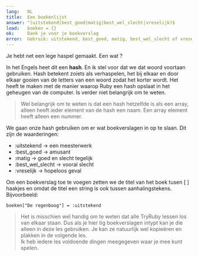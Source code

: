 ```yaml
---
lang:   NL
title:  Een boekenlijst
answer: ^(uitstekend|best_goed|matig|best_wel_slecht|vreselijk)$
load:   boeken = {}
ok:     Dank je voor je boekverslag
error:  Gebruik: uitstekend, best_goed, matig, best_wel_slecht of vreselijk.<br/>Vergeet de dubbele punt niet
---
```


Je hebt net een lege haspel gemaakt. Een wat ?

In het Engels heet dit een __hash__. En ik stel voor dat we dat woord voortaan gebruiken.
Hash betekent zoiets als verhaspelen, het bij elkaar en door elkaar gooien van de letters
van een woord zodat het korter wordt. Het heeft te maken met de manier waarop Ruby
een hash opslaat in het geheugen van de computer. Is verder niet belangrijk om te weten.
 
> Wel belangrijk om te weten is dat een hash hetzelfde is als een array, alleen
> heeft ieder element van de hash een naam. Een array element heeft alleen een nummer.

We gaan onze hash gebruiken om er wat boekverslagen in op te slaan. Dit zijn de waarderingen:

- :uitstekend &rarr; een meesterwerk
- :best\_goed &rarr; amusant
- :matig &rarr; goed en slecht tegelijk
- :best\_wel\_slecht &rarr; vooral slecht
- :vreselijk &rarr; hopeloos geval

Om een boekverslag toe te voegen zetten we de titel van het boek tusen [ ] haakjes en
omdat de titel een string is ook tussen aanhalingstekens. Bijvoorbeeld:

    boeken["De regenboog"] = :uitstekend

> Het is misschien wel handig om te weten dat alle TryRuby lessen los van elkaar
> staan. Dus als je hier tig boekverslagen intypt kan je die alleen in deze les gebruiken.
> Je kan ze natuurlijk wel kopieëren en plakken in de volgende les.  
> Ik heb iedere les voldoende dingen meegegeven waar je mee kunt spelen.
